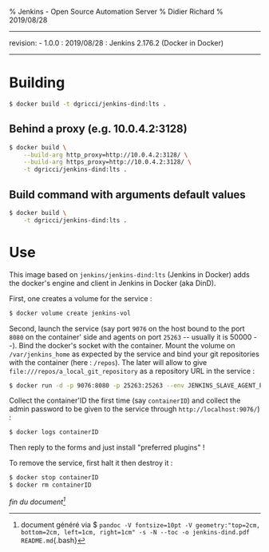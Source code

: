 % Jenkins - Open Source Automation Server
% Didier Richard
% 2019/08/28

---

revision:
    - 1.0.0 : 2019/08/28 : Jenkins 2.176.2 (Docker in Docker)  

---

# Building #

```bash
$ docker build -t dgricci/jenkins-dind:lts .
```

## Behind a proxy (e.g. 10.0.4.2:3128) ##

```bash
$ docker build \
    --build-arg http_proxy=http://10.0.4.2:3128/ \
    --build-arg https_proxy=http://10.0.4.2:3128/ \
    -t dgricci/jenkins-dind:lts .
```

## Build command with arguments default values ##

```bash
$ docker build \
    -t dgricci/jenkins-dind:lts .
```

# Use #

This image based on `jenkins/jenkins-dind:lts` (Jenkins in Docker) adds the
docker's engine and client in Jenkins in Docker (aka DinD).


First, one creates a volume for the service :

```bash
$ docker volume create jenkins-vol
```

Second, launch the service (say port `9076` on the host bound to the port
`8080` on the container' side and agents on port `25263` -- usually it is
50000 --). Bind the docker's socket with the container. Mount the volume on
`/var/jenkins_home` as expected by the service and bind your git repositories
with the container (here : `/repos`). The later will allow to give
`file:///repos/a_local_git_repository` as a repository URL in the service :

```bash
$ docker run -d -p 9076:8080 -p 25263:25263 --env JENKINS_SLAVE_AGENT_PORT=25263 -v /var/run/docker.sock:/var/run/docker.sock --mount type=volume,source=jenkins-vol,target=/var/jenkins_home --mount type=bind,source=/data/git/repos,target=/repos,readonly dgricci/jenkins:lts
```

Collect the container'ID the first time (say `containerID`) and collect the
admin password to be given to the service through `http://localhost:9076/`) :

```bash
$ docker logs containerID
```

Then reply to the forms and just install "preferred plugins" !

To remove the service, first halt it then destroy it :

```bash
$ docker stop containerID
$ docker rm containerID
```


_fin du document[^pandoc_gen]_

[^pandoc_gen]: document généré via $ `pandoc -V fontsize=10pt -V geometry:"top=2cm, bottom=2cm, left=1cm, right=1cm" -s -N --toc -o jenkins-dind.pdf README.md`{.bash}

